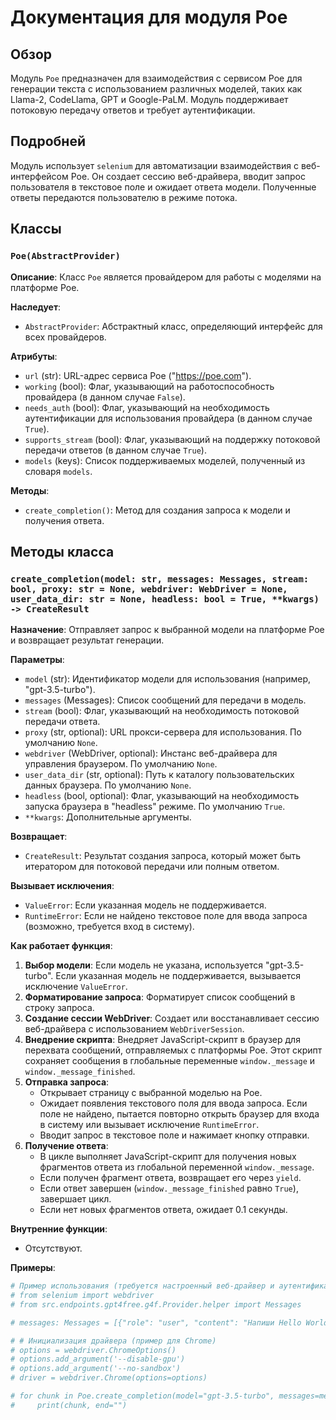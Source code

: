 # Документация для модуля Poe

## Обзор

Модуль `Poe` предназначен для взаимодействия с сервисом Poe для генерации текста с использованием различных моделей, таких как Llama-2, CodeLlama, GPT и Google-PaLM. Модуль поддерживает потоковую передачу ответов и требует аутентификации.

## Подробней

Модуль использует `selenium` для автоматизации взаимодействия с веб-интерфейсом Poe. Он создает сессию веб-драйвера, вводит запрос пользователя в текстовое поле и ожидает ответа модели. Полученные ответы передаются пользователю в режиме потока.

## Классы

### `Poe(AbstractProvider)`

**Описание**: Класс `Poe` является провайдером для работы с моделями на платформе Poe.

**Наследует**:
- `AbstractProvider`: Абстрактный класс, определяющий интерфейс для всех провайдеров.

**Атрибуты**:
- `url` (str): URL-адрес сервиса Poe ("https://poe.com").
- `working` (bool): Флаг, указывающий на работоспособность провайдера (в данном случае `False`).
- `needs_auth` (bool): Флаг, указывающий на необходимость аутентификации для использования провайдера (в данном случае `True`).
- `supports_stream` (bool): Флаг, указывающий на поддержку потоковой передачи ответов (в данном случае `True`).
- `models` (keys): Список поддерживаемых моделей, полученный из словаря `models`.

**Методы**:
- `create_completion()`: Метод для создания запроса к модели и получения ответа.

## Методы класса

### `create_completion(model: str, messages: Messages, stream: bool, proxy: str = None, webdriver: WebDriver = None, user_data_dir: str = None, headless: bool = True, **kwargs) -> CreateResult`

**Назначение**: Отправляет запрос к выбранной модели на платформе Poe и возвращает результат генерации.

**Параметры**:
- `model` (str): Идентификатор модели для использования (например, "gpt-3.5-turbo").
- `messages` (Messages): Список сообщений для передачи в модель.
- `stream` (bool): Флаг, указывающий на необходимость потоковой передачи ответа.
- `proxy` (str, optional): URL прокси-сервера для использования. По умолчанию `None`.
- `webdriver` (WebDriver, optional): Инстанс веб-драйвера для управления браузером. По умолчанию `None`.
- `user_data_dir` (str, optional): Путь к каталогу пользовательских данных браузера. По умолчанию `None`.
- `headless` (bool, optional): Флаг, указывающий на необходимость запуска браузера в "headless" режиме. По умолчанию `True`.
- `**kwargs`: Дополнительные аргументы.

**Возвращает**:
- `CreateResult`: Результат создания запроса, который может быть итератором для потоковой передачи или полным ответом.

**Вызывает исключения**:
- `ValueError`: Если указанная модель не поддерживается.
- `RuntimeError`: Если не найдено текстовое поле для ввода запроса (возможно, требуется вход в систему).

**Как работает функция**:
1. **Выбор модели**: Если модель не указана, используется "gpt-3.5-turbo". Если указанная модель не поддерживается, вызывается исключение `ValueError`.
2. **Форматирование запроса**: Форматирует список сообщений в строку запроса.
3. **Создание сессии WebDriver**: Создает или восстанавливает сессию веб-драйвера с использованием `WebDriverSession`.
4. **Внедрение скрипта**: Внедряет JavaScript-скрипт в браузер для перехвата сообщений, отправляемых с платформы Poe. Этот скрипт сохраняет сообщения в глобальные переменные `window._message` и `window._message_finished`.
5. **Отправка запроса**:
   - Открывает страницу с выбранной моделью на Poe.
   - Ожидает появления текстового поля для ввода запроса. Если поле не найдено, пытается повторно открыть браузер для входа в систему или вызывает исключение `RuntimeError`.
   - Вводит запрос в текстовое поле и нажимает кнопку отправки.
6. **Получение ответа**:
   - В цикле выполняет JavaScript-скрипт для получения новых фрагментов ответа из глобальной переменной `window._message`.
   - Если получен фрагмент ответа, возвращает его через `yield`.
   - Если ответ завершен (`window._message_finished` равно `True`), завершает цикл.
   - Если нет новых фрагментов ответа, ожидает 0.1 секунды.

**Внутренние функции**:
- Отсутствуют.

**Примеры**:

```python
# Пример использования (требуется настроенный веб-драйвер и аутентификация)
# from selenium import webdriver
# from src.endpoints.gpt4free.g4f.Provider.helper import Messages

# messages: Messages = [{"role": "user", "content": "Напиши Hello World на Python"}]

# # Инициализация драйвера (пример для Chrome)
# options = webdriver.ChromeOptions()
# options.add_argument('--disable-gpu')
# options.add_argument('--no-sandbox')
# driver = webdriver.Chrome(options=options)

# for chunk in Poe.create_completion(model="gpt-3.5-turbo", messages=messages, stream=True, webdriver=driver):
#     print(chunk, end="")